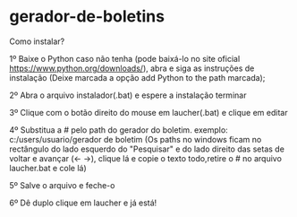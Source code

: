 # gerador-de-boletins

Como instalar? 

1º Baixe o Python caso não tenha (pode baixá-lo no site oficial https://www.python.org/downloads/), abra e siga as instruções de instalação (Deixe marcada a opção add Python to the path marcada);

2º Abra o arquivo instalador(.bat) e espere a instalação terminar

3º Clique com o botão direito do mouse em laucher(.bat) e clique em editar

4º Substitua a # pelo path do gerador do boletim. exemplo: c:/users/usuario/gerador de boletim 
(Os paths no windows ficam no rectângulo do lado esquerdo do "Pesquisar" e do lado direito das setas de voltar e avançar (<- ->), clique lá e copie o texto todo,retire o # no arquivo laucher.bat e cole lá)

5º Salve o arquivo e feche-o

6º Dê duplo clique em laucher e já está!


